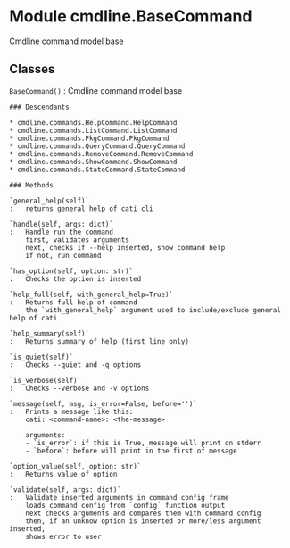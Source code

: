 Module cmdline.BaseCommand
==========================
Cmdline command model base

Classes
-------

`BaseCommand()`
:   Cmdline command model base

    ### Descendants

    * cmdline.commands.HelpCommand.HelpCommand
    * cmdline.commands.ListCommand.ListCommand
    * cmdline.commands.PkgCommand.PkgCommand
    * cmdline.commands.QueryCommand.QueryCommand
    * cmdline.commands.RemoveCommand.RemoveCommand
    * cmdline.commands.ShowCommand.ShowCommand
    * cmdline.commands.StateCommand.StateCommand

    ### Methods

    `general_help(self)`
    :   returns general help of cati cli

    `handle(self, args: dict)`
    :   Handle run the command
        first, validates arguments
        next, checks if --help inserted, show command help
        if not, run command

    `has_option(self, option: str)`
    :   Checks the option is inserted

    `help_full(self, with_general_help=True)`
    :   Returns full help of command
        the `with_general_help` argument used to include/exclude general help of cati

    `help_summary(self)`
    :   Returns summary of help (first line only)

    `is_quiet(self)`
    :   Checks --quiet and -q options

    `is_verbose(self)`
    :   Checks --verbose and -v options

    `message(self, msg, is_error=False, before='')`
    :   Prints a message like this:
        cati: <command-name>: <the-message>
        
        arguments:
        - `is_error`: if this is True, message will print on stderr
        - `before`: before will print in the first of message

    `option_value(self, option: str)`
    :   Returns value of option

    `validate(self, args: dict)`
    :   Validate inserted arguments in command config frame
        loads command config from `config` function output
        next checks arguments and compares them with command config
        then, if an unknow option is inserted or more/less argument inserted,
        shows error to user